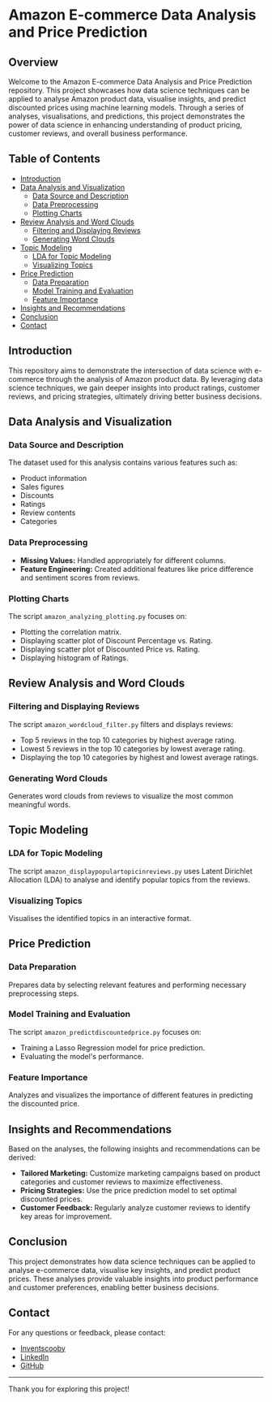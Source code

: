 # Amazon E-commerce Data Analysis and Price Prediction

## Overview

Welcome to the Amazon E-commerce Data Analysis and Price Prediction repository. This project showcases how data science techniques can be applied to analyse Amazon product data, visualise insights, and predict discounted prices using machine learning models. Through a series of analyses, visualisations, and predictions, this project demonstrates the power of data science in enhancing understanding of product pricing, customer reviews, and overall business performance.

## Table of Contents

- [Introduction](#introduction)
- [Data Analysis and Visualization](#data-analysis-and-visualization)
  - [Data Source and Description](#data-source-and-description)
  - [Data Preprocessing](#data-preprocessing)
  - [Plotting Charts](#plotting-charts)
- [Review Analysis and Word Clouds](#review-analysis-and-word-clouds)
  - [Filtering and Displaying Reviews](#filtering-and-displaying-reviews)
  - [Generating Word Clouds](#generating-word-clouds)
- [Topic Modeling](#topic-modeling)
  - [LDA for Topic Modeling](#lda-for-topic-modeling)
  - [Visualizing Topics](#visualizing-topics)
- [Price Prediction](#price-prediction)
  - [Data Preparation](#data-preparation)
  - [Model Training and Evaluation](#model-training-and-evaluation)
  - [Feature Importance](#feature-importance)
- [Insights and Recommendations](#insights-and-recommendations)
- [Conclusion](#conclusion)
- [Contact](#contact)

## Introduction

This repository aims to demonstrate the intersection of data science with e-commerce through the analysis of Amazon product data. By leveraging data science techniques, we gain deeper insights into product ratings, customer reviews, and pricing strategies, ultimately driving better business decisions.

## Data Analysis and Visualization

### Data Source and Description

The dataset used for this analysis contains various features such as:
- Product information
- Sales figures
- Discounts
- Ratings
- Review contents
- Categories

### Data Preprocessing

- **Missing Values:** Handled appropriately for different columns.
- **Feature Engineering:** Created additional features like price difference and sentiment scores from reviews.

### Plotting Charts

The script `amazon_analyzing_plotting.py` focuses on:
- Plotting the correlation matrix.
- Displaying scatter plot of Discount Percentage vs. Rating.
- Displaying scatter plot of Discounted Price vs. Rating.
- Displaying histogram of Ratings.

## Review Analysis and Word Clouds

### Filtering and Displaying Reviews

The script `amazon_wordcloud_filter.py` filters and displays reviews:
- Top 5 reviews in the top 10 categories by highest average rating.
- Lowest 5 reviews in the top 10 categories by lowest average rating.
- Displaying the top 10 categories by highest and lowest average ratings.

### Generating Word Clouds

Generates word clouds from reviews to visualize the most common meaningful words.

## Topic Modeling

### LDA for Topic Modeling

The script `amazon_displaypopulartopicinreviews.py` uses Latent Dirichlet Allocation (LDA) to analyse and identify popular topics from the reviews.

### Visualizing Topics

Visualises the identified topics in an interactive format.

## Price Prediction

### Data Preparation

Prepares data by selecting relevant features and performing necessary preprocessing steps.

### Model Training and Evaluation

The script `amazon_predictdiscountedprice.py` focuses on:
- Training a Lasso Regression model for price prediction.
- Evaluating the model's performance.

### Feature Importance

Analyzes and visualizes the importance of different features in predicting the discounted price.

## Insights and Recommendations

Based on the analyses, the following insights and recommendations can be derived:
- **Tailored Marketing:** Customize marketing campaigns based on product categories and customer reviews to maximize effectiveness.
- **Pricing Strategies:** Use the price prediction model to set optimal discounted prices.
- **Customer Feedback:** Regularly analyze customer reviews to identify key areas for improvement.

## Conclusion

This project demonstrates how data science techniques can be applied to analyse e-commerce data, visualise key insights, and predict product prices. These analyses provide valuable insights into product performance and customer preferences, enabling better business decisions.

## Contact

For any questions or feedback, please contact:

- [Inventscooby](mailto:inventscooby@gmail.com)
- [LinkedIn](https://www.linkedin.com/in/le-phu)
- [GitHub](https://github.com/inventscooby)

---

Thank you for exploring this project!
